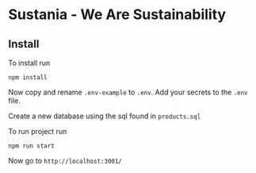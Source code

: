 # Sustania - We Are Sustainability

## Install

To install run
```
npm install
```

Now copy and rename `.env-example` to `.env`. Add your secrets to 
the `.env` file. 

Create a new database using the sql found in `products.sql` 

To run project run
```
npm run start 
```

Now go to `http://localhost:3001/`

